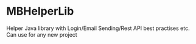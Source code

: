 # MBHelperLib 
Helper Java library with Login/Email Sending/Rest API best practises etc. Can use for any new project
